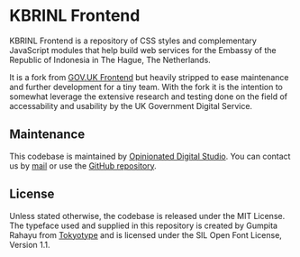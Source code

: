 # KBRINL Frontend

KBRINL Frontend is a repository of CSS styles and complementary JavaScript
modules that help build web services for the Embassy of the Republic of
Indonesia in The Hague, The Netherlands.

It is a fork from [GOV.UK
Frontend](https://frontend.design-system.service.gov.uk/#gov-uk-frontend) but
heavily stripped to ease maintenance and further development for a tiny team.
With the fork it is the intention to somewhat leverage the extensive research
and testing done on the field of accessability and usability by the UK
Government Digital Service.

## Maintenance

This codebase is maintained by [Opinionated Digital
Studio](https://opinionated.nl). You can contact us by
[mail](mailto:maiL@opinionated.nl) or use the [GitHub
repository](https://github.com/opinionated-digital-studio/kbrinl-frontend).

## License
Unless stated otherwise, the codebase is released under the MIT License. The typeface
used and supplied in this repository is created by Gumpita Rahayu from [Tokyotype](https://www.tokotype.com/)
and is licensed under the SIL Open Font License, Version 1.1. 
